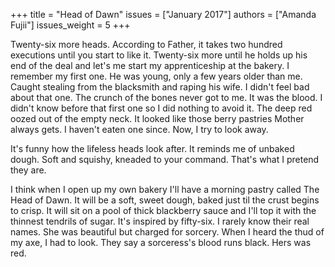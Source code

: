 +++
title = "Head of Dawn"
issues = ["January 2017"]
authors = ["Amanda Fujii"]
issues_weight = 5
+++

Twenty-six more heads. According to Father, it takes two hundred executions until you start to like it. Twenty-six more until he holds up his end of the deal and let's me start my apprenticeship at the bakery. I remember my first one. He was young, only a few years older than me. Caught stealing from the blacksmith and raping his wife. I didn't feel bad about that one. The crunch of the bones never got to me. It was the blood. I didn't know before that first one so I did nothing to avoid it. The deep red oozed out of the empty neck. It looked like those berry pastries Mother always gets. I haven't eaten one since. Now, I try to look away.

It's funny how the lifeless heads look after. It reminds me of unbaked dough. Soft and squishy, kneaded to your command. That's what I pretend they are.

I think when I open up my own bakery I'll have a morning pastry called The Head of Dawn. It will be a soft, sweet dough, baked just til the crust begins to crisp. It will sit on a pool of thick blackberry sauce and I'll top it with the thinnest tendrils of sugar. It's inspired by fifty-six. I rarely know their real names. She was beautiful but charged for sorcery. When I heard the thud of my axe, I had to look. They say a sorceress's blood runs black. Hers was red.
